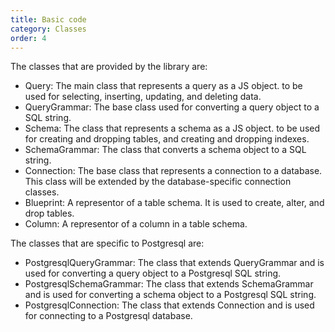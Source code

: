 ```yaml
---
title: Basic code
category: Classes
order: 4
---
```


The classes that are provided by the library are:
- Query: The main class that represents a query as a JS object. to be used for selecting, inserting, updating, and deleting data.
- QueryGrammar: The base class used for converting a query object to a SQL string.
- Schema: The class that represents a schema as a JS object. to be used for creating and dropping tables, and creating and dropping indexes.
- SchemaGrammar: The class that converts a schema object to a SQL string.
- Connection: The base class that represents a connection to a database. This class will be extended by the database-specific connection classes.
- Blueprint: A representor of a table schema. It is used to create, alter, and drop tables.
- Column: A representor of a column in a table schema.

The classes that are specific to Postgresql are:
- PostgresqlQueryGrammar: The class that extends QueryGrammar and is used for converting a query object to a Postgresql SQL string.
- PostgresqlSchemaGrammar: The class that extends SchemaGrammar and is used for converting a schema object to a Postgresql SQL string.
- PostgresqlConnection: The class that extends Connection and is used for connecting to a Postgresql database.
